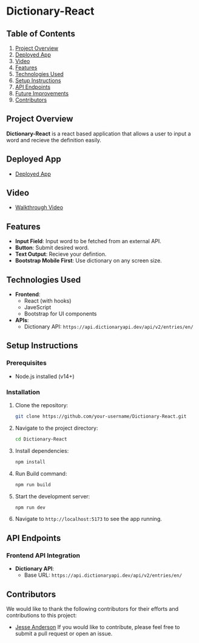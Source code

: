 # Dictionary-React
## Table of Contents
1. [Project Overview](#project-overview)
2. [Deployed App](#project-overview)
3. [Video](#video)
4. [Features](#features)
5. [Technologies Used](#technologies-used)
6. [Setup Instructions](#setup-instructions)
7. [API Endpoints](#api-endpoints)
8. [Future Improvements](#future-improvements)
9. [Contributors](#contributors)
## Project Overview
**Dictionary-React** is a react based application that allows a user to input a word and recieve the definition easily.
## Deployed App
- [Deployed App](https://dictionary-react-anderson.netlify.app/)
## Video
- [Walkthrough Video]()
## Features
- **Input Field**: Input word to be fetched from an external API.
- **Button**: Submit desired word.
- **Text Output**: Recieve your defintion.
- **Bootstrap Mobile First**: Use dictionary on any screen size.
## Technologies Used
- **Frontend**:
  - React (with hooks)
  - JaveScript
  - Bootstrap for UI components
- **APIs**:
  - Dictionary API: `https://api.dictionaryapi.dev/api/v2/entries/en/`
## Setup Instructions
### Prerequisites
- Node.js installed (v14+)
### Installation
1. Clone the repository:
   ```bash
   git clone https://github.com/your-username/Dictionary-React.git
   ```
2. Navigate to the project directory:
   ```bash
   cd Dictionary-React
   ```
3. Install dependencies:
   ```bash
   npm install
   ```
4. Run Build command:
   ```bash
   npm run build
   ```
5. Start the development server:
   ```bash
   npm run dev
   ```
6. Navigate to `http://localhost:5173` to see the app running.
## API Endpoints
### Frontend API Integration
- **Dictionary API**:
  - Base URL: `https://api.dictionaryapi.dev/api/v2/entries/en/`
## Contributors
We would like to thank the following contributors for their efforts and contributions to this project:
- [Jesse Anderson](https://github.com/Vtencouchclimbr)
If you would like to contribute, please feel free to submit a pull request or open an issue.